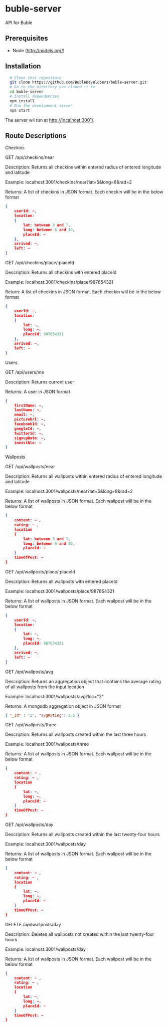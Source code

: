 # buble-server
API for Buble

## Prerequisites
- Node (http://nodejs.org/)

## Installation

```bash
  # Clone this repository
  git clone https://github.com/BubleDevelopers/buble-server.git
  # Go to the directory you cloned it to
  cd buble-server
  # Install dependencies
  npm install
  # Run the development server
  npm start
```

The server wil run at [http://localhost:3001/](http://localhost:3001/).


## Route Descriptions

Checkins

GET /api/checkins/near

Description: Returns all checkins within entered radius of entered longitude and latitude

Example: localhost:3001/checkins/near?lat=5&long=8&rad=2

Returns: A list of checkins in JSON format. Each checkin will be in the below format

```json
{
	userId: ~,
	location: 
	{
		lat: between 3 and 7,
		long: between 6 and 10,
		placeId: ~
	},
	arrived: ~,
	left: ~
}
```

GET /api/checkins/place/:placeId

Description: Returns all checkins with entered placeId

Example: localhost:3001/checkins/place/987654321

Return: A list of checkins in JSON format. Each checkin will be in the below format

```json
{
	userId: ~,
	location: 
	{
		lat: ~,
		long: ~,
		placeId: 987654321
	},
	arrived: ~,
	left: ~
}
```

Users

GET /api/users/me

Description: Returns current user

Returns: A user in JSON format

```json
{
	firstName: ~,
	lastName: ~,
	email: ~,
	pictureUrl: ~,
	facebookId: ~,
	googleId: ~,
	twitterId: ~,
	signupDate: ~,
	invisible: ~
}
```

Wallposts

GET /api/wallposts/near

Description: Returns all wallposts within entered radius of entered longitude and latitude

Example: localhost:3001/wallposts/near?lat=5&long=8&rad=2

Returns: A list of wallposts in JSON format. Each wallpost will be in the below format

```json
{
	content: ~ ,
	rating: ~ ,
	location
	{
		lat: between 3 and 7,
		long: between 6 and 10,
		placeId: ~
	}
	timeOfPost: ~
}
```

GET /api/wallposts/place/:placeId

Description: Returns all wallposts with entered placeId

Example: localhost:3001/wallposts/place/987654321

Returns: A list of wallposts in JSON format. Each wallpost will be in the below format

```json
{
	userId: ~,
	location: 
	{
		lat: ~,
		long: ~,
		placeId: 987654321
	},
	arrived: ~,
	left: ~
}
```


GET /api/wallposts/avg

Description: Returns an aggregation object that contains the average rating of all wallposts from the input location

Example: localhost:3001/wallposts/avg?loc="2"

Returns: A mongodb aggregation object in JSON format

```json
{ "_id" : "2", "avgRating": 3.5 }
```

GET /api/wallposts/three

Description: Returns all wallposts created within the last three hours

Example: localhost:3001/wallposts/three

Returns: A list of wallposts in JSON format. Each wallpost will be in the below format

```json
{
	content: ~ ,
	rating: ~ ,
	location
	{
		lat: ~,
		long: ~,
		placeId: ~
	}
	timeOfPost: ~
}
```

GET /api/wallposts/day

Description: Returns all wallposts created within the last twenty-four hours

Example: localhost:3001/wallposts/day

Returns: A list of wallposts in JSON format. Each wallpost will be in the below format

```json
{
	content: ~ ,
	rating: ~ ,
	location
	{
		lat: ~,
		long: ~,
		placeId: ~
	}
	timeOfPost: ~
}
```

DELETE /api/wallposts/day

Description: Deletes all wallposts not created within the last twenty-four hours

Example: localhost:3001/wallposts/day

Returns: A list of wallposts in JSON format. Each wallpost will be in the below format

```json
{
	content: ~ ,
	rating: ~ ,
	location
	{
		lat: ~,
		long: ~,
		placeId: ~
	}
	timeOfPost: ~
}
```

